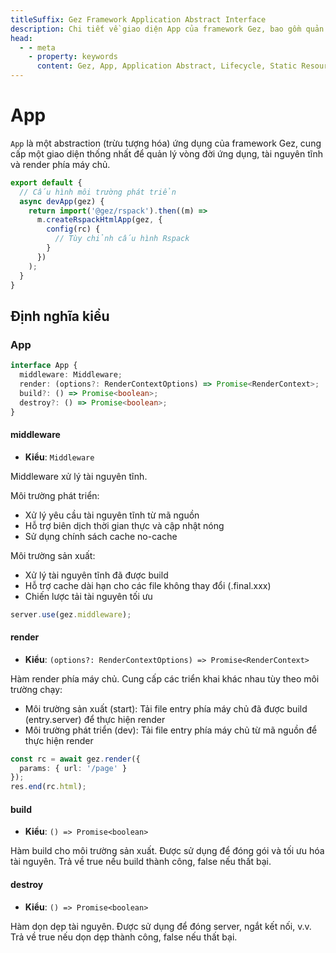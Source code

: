 ```yaml
---
titleSuffix: Gez Framework Application Abstract Interface
description: Chi tiết về giao diện App của framework Gez, bao gồm quản lý vòng đời ứng dụng, xử lý tài nguyên tĩnh và chức năng render phía máy chủ, giúp nhà phát triển hiểu và sử dụng các chức năng cốt lõi của ứng dụng.
head:
  - - meta
    - property: keywords
      content: Gez, App, Application Abstract, Lifecycle, Static Resources, Server-side Rendering, API
---
```


# App

`App` là một abstraction (trừu tượng hóa) ứng dụng của framework Gez, cung cấp một giao diện thống nhất để quản lý vòng đời ứng dụng, tài nguyên tĩnh và render phía máy chủ.

```ts title="entry.node.ts"
export default {
  // Cấu hình môi trường phát triển
  async devApp(gez) {
    return import('@gez/rspack').then((m) =>
      m.createRspackHtmlApp(gez, {
        config(rc) {
          // Tùy chỉnh cấu hình Rspack
        }
      })
    );
  }
}
```

## Định nghĩa kiểu
### App

```ts
interface App {
  middleware: Middleware;
  render: (options?: RenderContextOptions) => Promise<RenderContext>;
  build?: () => Promise<boolean>;
  destroy?: () => Promise<boolean>;
}
```

#### middleware

- **Kiểu**: `Middleware`

Middleware xử lý tài nguyên tĩnh.

Môi trường phát triển:
- Xử lý yêu cầu tài nguyên tĩnh từ mã nguồn
- Hỗ trợ biên dịch thời gian thực và cập nhật nóng
- Sử dụng chính sách cache no-cache

Môi trường sản xuất:
- Xử lý tài nguyên tĩnh đã được build
- Hỗ trợ cache dài hạn cho các file không thay đổi (.final.xxx)
- Chiến lược tải tài nguyên tối ưu

```ts
server.use(gez.middleware);
```

#### render

- **Kiểu**: `(options?: RenderContextOptions) => Promise<RenderContext>`

Hàm render phía máy chủ. Cung cấp các triển khai khác nhau tùy theo môi trường chạy:
- Môi trường sản xuất (start): Tải file entry phía máy chủ đã được build (entry.server) để thực hiện render
- Môi trường phát triển (dev): Tải file entry phía máy chủ từ mã nguồn để thực hiện render

```ts
const rc = await gez.render({
  params: { url: '/page' }
});
res.end(rc.html);
```

#### build

- **Kiểu**: `() => Promise<boolean>`

Hàm build cho môi trường sản xuất. Được sử dụng để đóng gói và tối ưu hóa tài nguyên. Trả về true nếu build thành công, false nếu thất bại.

#### destroy

- **Kiểu**: `() => Promise<boolean>`

Hàm dọn dẹp tài nguyên. Được sử dụng để đóng server, ngắt kết nối, v.v. Trả về true nếu dọn dẹp thành công, false nếu thất bại.